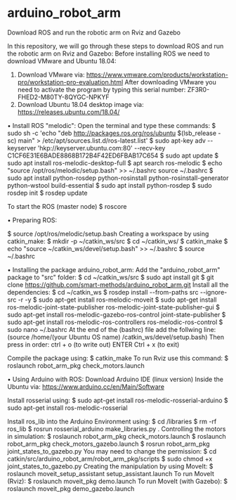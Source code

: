 # arduino_robot_arm
Download ROS and run the robotic arm on Rviz and Gazebo


In this repository, we will go through these steps to download ROS and run the robotic arm on Rviz and Gazebo:
Before installing ROS we need to download VMware and Ubuntu 18.04:
1.	Download VMware via: https://www.vmware.com/products/workstation-pro/workstation-pro-evaluation.html
 After downloading VMware you need to activate the program by typing this serial number: 
ZF3R0-FHED2-M80TY-8QYGC-NPKYF
2.	Download Ubuntu 18.04 desktop image via: https://releases.ubuntu.com/18.04/

•	Install ROS "melodic":
Open the terminal and type these commands:
$	sudo sh -c 'echo "deb http://packages.ros.org/ros/ubuntu $(lsb_release -sc) main" > /etc/apt/sources.list.d/ros-latest.list'
$	sudo apt-key adv --keyserver 'hkp://keyserver.ubuntu.com:80' --recv-key C1CF6E31E6BADE8868B172B4F42ED6FBAB17C654 
$	sudo apt update
$	sudo apt install ros-melodic-desktop-full
$	apt search ros-melodic
$	echo "source /opt/ros/melodic/setup.bash" >> ~/.bashrc
source ~/.bashrc
$	sudo apt install python-rosdep python-rosinstall python-rosinstall-generator python-wstool build-essential
$	sudo apt install python-rosdep
$	sudo rosdep init
$	rosdep update

To start the ROS (master node)
$	roscore

•	Preparing ROS:

$	source /opt/ros/melodic/setup.bash
Creating a workspace by using catkin_make:
$	mkdir -p ~/catkin_ws/src
$	cd ~/catkin_ws/
$	catkin_make
$	echo "source ~/catkin_ws/devel/setup.bash" >> ~/.bashrc
$	source ~/.bashrc

•	Installing the package arduino_robot_arm:
Add the "arduino_robot_arm" package to "src" folder:
$	cd ~/catkin_ws/src
$	sudo apt install git
$	git clone https://github.com/smart-methods/arduino_robot_arm.git
Install all the dependencies:
$	cd ~/catkin_ws
$	rosdep install --from-paths src --ignore-src -r -y
$	sudo apt-get install ros-melodic-moveit
$	sudo apt-get install ros-melodic-joint-state-publisher ros-melodic-joint-state-publisher-gui
$	sudo apt-get install ros-melodic-gazebo-ros-control joint-state-publisher
$	sudo apt-get install ros-melodic-ros-controllers ros-melodic-ros-control
$	sudo nano ~/.bashrc
At the end of the (bashrc) file add the follwing line: 
(source /home/(your Ubuntu OS name) /catkin_ws/devel/setup.bash)
Then press in order:
ctrl + o (to write out)
ENTER
Ctrl + x (to exit)

Compile the package using:
$	catkin_make
To run Rviz use this command:
$	roslaunch robot_arm_pkg check_motors.launch

•	Using Arduino with ROS:
Download Arduino IDE (linux version) Inside the Ubuntu via: https://www.arduino.cc/en/Main/Software

Install rosserial using:
$	sudo apt-get install ros-melodic-rosserial-arduino
$	sudo apt-get install ros-melodic-rosserial

Install ros_lib into the Arduino Environment using:
$	cd <Arduino>/libraries
$	rm -rf ros_lib
$	rosrun rosserial_arduino make_libraries.py .
Controlling the motors in simulation:
$	roslaunch robot_arm_pkg check_motors.launch
$	roslaunch robot_arm_pkg check_motors_gazebo.launch
$	rosrun robot_arm_pkg joint_states_to_gazebo.py
You may need to change the permission: 
$	cd catkin/src/arduino_robot_arm/robot_arm_pkg/scripts
$	sudo chmod +x joint_states_to_gazebo.py
Creating the manipulation by using MoveIt:
$	roslaunch moveit_setup_assistant setup_assistant.launch
To run MoveIt (Rviz):
$	roslaunch moveit_pkg demo.launch
To run MoveIt (with Gazebo):
$	roslaunch moveit_pkg demo_gazebo.launch

